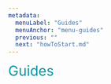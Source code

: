```yaml
---
metadata:
  menuLabel: "Guides"
  menuAnchor: "menu-guides"
  previous: ""
  next: "howToStart.md"
---
```


[//]: <> (!!! ORDER OF ROWS IS REQUIRED !!!)
[//]: <> (menuLabel:'Guides')
[//]: <> (menuAnchor:'')
[//]: <> (previous:'';next: '')
<div id='menu-guides' style='font-size: 2em; font-weight:400; color: #0097a7'>Guides</div>